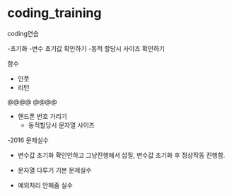 # coding_training
coding연습 

-초기화
 -변수 초기값 확인하기 
 -동적 할당시 사이즈 확인하기

함수
- 인풋
- 리턴




@@@@  @@@@
- 핸드폰 번호 가리기
  - 동적할당시 문자열 사이즈  


-2016 문제실수 
 - 변수값 초기화 확인안하고 그냥진행해서 삽질, 변수값 초기화 후 정상작동 진행함.
 
- 문자열 다루기 기본 문제실수
 - 예외처리 안해줌 실수 
